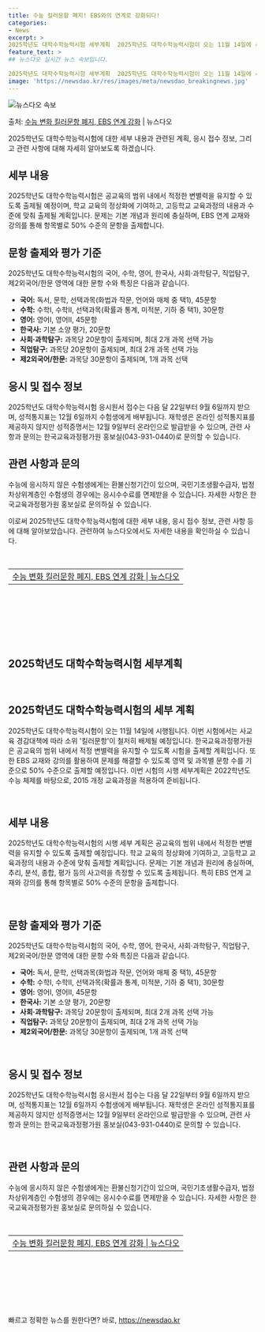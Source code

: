 ```yaml
---
title: 수능 킬러문항 폐지! EBS와의 연계로 강화되다!
categories:
- News
excerpt: >
2025학년도 대학수학능력시험 세부계획  2025학년도 대학수학능력시험이 오는 11월 14일에 시행됩니다. …
feature_text: >
## 뉴스다오 실시간 뉴스 속보입니다.

2025학년도 대학수학능력시험 세부계획  2025학년도 대학수학능력시험이 오는 11월 14일에 시행됩니다. …
image: 'https://newsdao.kr/res/images/meta/newsdao_breakingnews.jpg'
---
```


![뉴스다오 속보](https://newsdao.kr/res/images/meta/newsdao_breakingnews.jpg)

<p>출처: <a href="https://newsdao.kr/4539" rel="dofollow">수능 변화 킬러문항 폐지, EBS 연계 강화</a> | 뉴스다오</p>

<p data-ke-size="size16">2025학년도 대학수학능력시험에 대한 세부 내용과 관련된 계획, 응시 접수 정보, 그리고 관련 사항에 대해 자세히 알아보도록 하겠습니다.</p>

<h2 data-ke-size="size26">세부 내용</h2>
2025학년도 대학수학능력시험은 공교육의 범위 내에서 적정한 변별력을 유지할 수 있도록 출제될 예정이며, 학교 교육의 정상화에 기여하고, 고등학교 교육과정의 내용과 수준에 맞춰 출제될 계획입니다. 문제는 기본 개념과 원리에 충실하며, EBS 연계 교재와 강의를 통해 항목별로 50% 수준의 문항을 출제합니다.

<h2 data-ke-size="size26">문항 출제와 평가 기준</h2>
2025학년도 대학수학능력시험의 국어, 수학, 영어, 한국사, 사회·과학탐구, 직업탐구, 제2외국어/한문 영역에 대한 문항 수와 특징은 다음과 같습니다.
<ul>
  <li><b>국어:</b> 독서, 문학, 선택과목(화법과 작문, 언어와 매체 중 택1), 45문항</li>
  <li><b>수학:</b> 수학Ⅰ, 수학Ⅱ, 선택과목(확률과 통계, 미적분, 기하 중 택1), 30문항</li>
  <li><b>영어:</b> 영어Ⅰ, 영어Ⅱ, 45문항</li>
  <li><b>한국사:</b> 기본 소양 평가, 20문항</li>
  <li><b>사회·과학탐구:</b> 과목당 20문항이 출제되며, 최대 2개 과목 선택 가능</li>
  <li><b>직업탐구:</b> 과목당 20문항이 출제되며, 최대 2개 과목 선택 가능</li>
  <li><b>제2외국어/한문:</b> 과목당 30문항이 출제되며, 1개 과목 선택</li>
</ul>

<h2 data-ke-size="size26">응시 및 접수 정보</h2>
2025학년도 대학수학능력시험 응시원서 접수는 다음 달 22일부터 9월 6일까지 받으며, 성적통지표는 12월 6일까지 수험생에게 배부됩니다. 재학생은 온라인 성적통지표를 제공하지 않지만 성적증명서는 12월 9일부터 온라인으로 발급받을 수 있으며, 관련 사항과 문의는 한국교육과정평가원 홍보실(043-931-0440)로 문의할 수 있습니다.

<h2 data-ke-size="size26">관련 사항과 문의</h2>
수능에 응시하지 않은 수험생에게는 환불신청기간이 있으며, 국민기초생활수급자, 법정차상위계층인 수험생의 경우에는 응시수수료를 면제받을 수 있습니다. 자세한 사항은 한국교육과정평가원 홍보실로 문의하실 수 있습니다.

이로써 2025학년도 대학수학능력시험에 대한 세부 내용, 응시 접수 정보, 관련 사항 등에 대해 알아보았습니다. 관련하여 뉴스다오에서도 자세한 내용을 확인하실 수 있습니다. </p>
<p data-ke-size="size16">&nbsp;</p>
<table style="width: 680px; height: 114px;">
<tbody>
<tr>
<td style="text-align: center; height: 17px;"><a href="https://newsdao.kr/4539">수능 변화 킬러문항 폐지, EBS 연계 강화 | 뉴스다오</a></td>
</tr>
</tbody>
</table>
<p data-ke-size="size16">&nbsp;</p>
<h2 data-ke-size="size26">2025학년도 대학수학능력시험 세부계획</h2>
<p data-ke-size="size16">&nbsp;</p>
<h2 data-ke-size="size26">2025학년도 대학수학능력시험의 세부 계획</h2>
<p data-ke-size="size16">2025학년도 대학수학능력시험이 오는 11월 14일에 시행됩니다. 이번 시험에서는 사교육 경감대책에 따라 소위 '킬러문항'이 철저히 배제될 예정입니다. 한국교육과정평가원은 공교육의 범위 내에서 적정 변별력을 유지할 수 있도록 시험을 출제할 계획입니다. 또한 EBS 교재와 강의를 활용하여 문제를 해결할 수 있도록 영역 및 과목별 문항 수를 기준으로 50% 수준으로 출제할 예정입니다. 이번 시험의 시행 세부계획은 2022학년도 수능 체제를 바탕으로, 2015 개정 교육과정을 적용하여 준비됩니다.</p>
<p data-ke-size="size16">&nbsp;</p>
<h2 data-ke-size="size26">세부 내용</h2>
<p data-ke-size="size16">2025학년도 대학수학능력시험의 시행 세부 계획은 공교육의 범위 내에서 적정한 변별력을 유지할 수 있도록 출제할 예정입니다. 학교 교육의 정상화에 기여하고, 고등학교 교육과정의 내용과 수준에 맞춰 출제할 계획입니다. 문제는 기본 개념과 원리에 충실하며, 추리, 분석, 종합, 평가 등의 사고력을 측정할 수 있도록 출제됩니다. 특히 EBS 연계 교재와 강의를 통해 항목별로 50% 수준의 문항을 출제합니다.</p>
<p data-ke-size="size16">&nbsp;</p>
<h2 data-ke-size="size26">문항 출제와 평가 기준</h2>
<p data-ke-size="size16">2025학년도 대학수학능력시험의 국어, 수학, 영어, 한국사, 사회·과학탐구, 직업탐구, 제2외국어/한문 영역에 대한 문항 수와 특징은 다음과 같습니다.</p>
<ul>
  <li><b>국어:</b> 독서, 문학, 선택과목(화법과 작문, 언어와 매체 중 택1), 45문항</li>
  <li><b>수학:</b> 수학Ⅰ, 수학Ⅱ, 선택과목(확률과 통계, 미적분, 기하 중 택1), 30문항</li>
  <li><b>영어:</b> 영어Ⅰ, 영어Ⅱ, 45문항</li>
  <li><b>한국사:</b> 기본 소양 평가, 20문항</li>
  <li><b>사회·과학탐구:</b> 과목당 20문항이 출제되며, 최대 2개 과목 선택 가능</li>
  <li><b>직업탐구:</b> 과목당 20문항이 출제되며, 최대 2개 과목 선택 가능</li>
  <li><b>제2외국어/한문:</b> 과목당 30문항이 출제되며, 1개 과목 선택</li>
</ul>
<p data-ke-size="size16">&nbsp;</p>
<h2 data-ke-size="size26">응시 및 접수 정보</h2>
<p data-ke-size="size16">2025학년도 대학수학능력시험 응시원서 접수는 다음 달 22일부터 9월 6일까지 받으며, 성적통지표는 12월 6일까지 수험생에게 배부됩니다. 재학생은 온라인 성적통지표를 제공하지 않지만 성적증명서는 12월 9일부터 온라인으로 발급받을 수 있으며, 관련 사항과 문의는 한국교육과정평가원 홍보실(043-931-0440)로 문의할 수 있습니다.</p>
<p data-ke-size="size16">&nbsp;</p>
<h2 data-ke-size="size26">관련 사항과 문의</h2>
<p data-ke-size="size16">수능에 응시하지 않은 수험생에게는 환불신청기간이 있으며, 국민기초생활수급자, 법정차상위계층인 수험생의 경우에는 응시수수료를 면제받을 수 있습니다. 자세한 사항은 한국교육과정평가원 홍보실로 문의하실 수 있습니다.</p>
<p data-ke-size="size16">&nbsp;</p>
<table style="width: 680px; height: 114px;">
<tbody>
<tr>
<td style="text-align: center; height: 17px;"><a href="https://newsdao.kr/4539">수능 변화 킬러문항 폐지, EBS 연계 강화 | 뉴스다오</a></td>
</tr>
</tbody>
</table>
<p data-ke-size="size16">&nbsp;</p> 

빠르고 정확한 뉴스를 원한다면? 바로, <a href="https://newsdao.kr" rel="dofollow">https://newsdao.kr</a>


    
